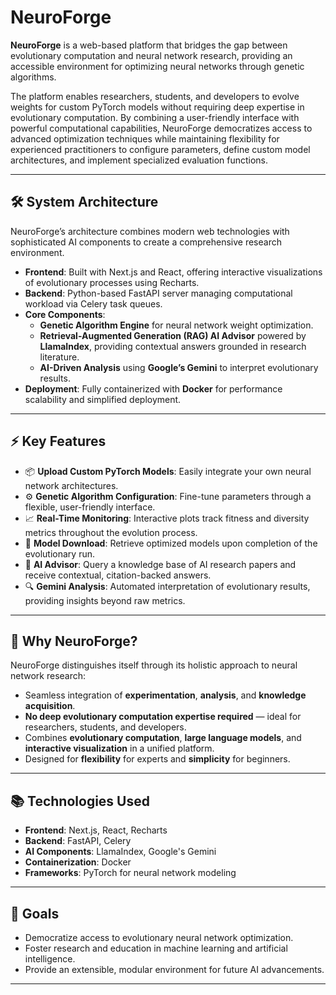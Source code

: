 # NeuroForge

**NeuroForge** is a web-based platform that bridges the gap between evolutionary computation and neural network research, providing an accessible environment for optimizing neural networks through genetic algorithms.

The platform enables researchers, students, and developers to evolve weights for custom PyTorch models without requiring deep expertise in evolutionary computation. By combining a user-friendly interface with powerful computational capabilities, NeuroForge democratizes access to advanced optimization techniques while maintaining flexibility for experienced practitioners to configure parameters, define custom model architectures, and implement specialized evaluation functions.

---

## 🛠️ System Architecture

NeuroForge’s architecture combines modern web technologies with sophisticated AI components to create a comprehensive research environment.

- **Frontend**: Built with Next.js and React, offering interactive visualizations of evolutionary processes using Recharts.
- **Backend**: Python-based FastAPI server managing computational workload via Celery task queues.
- **Core Components**:
  - **Genetic Algorithm Engine** for neural network weight optimization.
  - **Retrieval-Augmented Generation (RAG) AI Advisor** powered by **LlamaIndex**, providing contextual answers grounded in research literature.
  - **AI-Driven Analysis** using **Google’s Gemini** to interpret evolutionary results.
- **Deployment**: Fully containerized with **Docker** for performance scalability and simplified deployment.

---

## ⚡ Key Features

- 📦 **Upload Custom PyTorch Models**: Easily integrate your own neural network architectures.
- ⚙️ **Genetic Algorithm Configuration**: Fine-tune parameters through a flexible, user-friendly interface.
- 📈 **Real-Time Monitoring**: Interactive plots track fitness and diversity metrics throughout the evolution process.
- 💾 **Model Download**: Retrieve optimized models upon completion of the evolutionary run.
- 🤖 **AI Advisor**: Query a knowledge base of AI research papers and receive contextual, citation-backed answers.
- 🔍 **Gemini Analysis**: Automated interpretation of evolutionary results, providing insights beyond raw metrics.

---

## 🚀 Why NeuroForge?

NeuroForge distinguishes itself through its holistic approach to neural network research:

- Seamless integration of **experimentation**, **analysis**, and **knowledge acquisition**.
- **No deep evolutionary computation expertise required** — ideal for researchers, students, and developers.
- Combines **evolutionary computation**, **large language models**, and **interactive visualization** in a unified platform.
- Designed for **flexibility** for experts and **simplicity** for beginners.

---

## 📚 Technologies Used

- **Frontend**: Next.js, React, Recharts
- **Backend**: FastAPI, Celery
- **AI Components**: LlamaIndex, Google's Gemini
- **Containerization**: Docker
- **Frameworks**: PyTorch for neural network modeling

---

## 🎯 Goals

- Democratize access to evolutionary neural network optimization.
- Foster research and education in machine learning and artificial intelligence.
- Provide an extensible, modular environment for future AI advancements.

---

